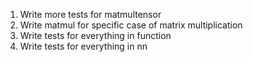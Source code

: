 1. Write more tests for matmultensor
2. Write matmul for specific case of matrix multiplication
3. Write tests for everything in function
4. Write tests for everything in nn
